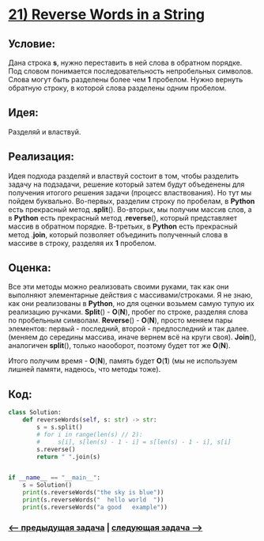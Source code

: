 # [**21) Reverse Words in a String**](https://leetcode.com/problems/reverse-words-in-a-string/description/)

## **Условие:**

Дана строка **s**, нужно переставить в ней слова в обратном порядке. Под словом понимается последовательность непробельных символов. Слова могут быть разделены более чем **1** пробелом. Нужно вернуть обратную строку, в которой слова разделены одним пробелом.

## **Идея:**

Разделяй и властвуй.

## **Реализация:**

Идея подхода разделяй и властвуй состоит в том, чтобы разделить задачу на подзадачи, решение который затем будут объеденены для получения итогого решения задачи (процесс властвования). Но тут мы пойдем буквально. Во-первых, разделим строку по пробелам, в **Python** есть прекрасный метод .**split**(). Во-вторых, мы получим массив слов, а в **Python** есть прекрасный метод .**reverse**(), который представляет массив в обратном порядке. В-третьих, в **Python** есть прекрасный метод .**join**, который позволяет объединить полученный слова в массиве в строку, разделяя их **1** пробелом.

## **Оценка:**

Все эти методы можно реализовать своими руками, так как они выполняют элементарные действия с массивами/строками. Я не знаю, как они реализованы в **Python**, но для оценки возьмем самую тупую их реализацию ручками. **Split**() - **O**(**N**), пробег по строке, разделяя слова по пробельным символам. **Reverse**() - **O**(**N**), просто меняем пары элементов: первый - последний, второй - предпоследний и так далее. (меняем до середины массива, иначе вернем всё на круги своя). **Join**(), аналогичен **split**(), только наооборот, поэтому будет тот же **O**(**N**).

Итого получим время - **O**(**N**), память будет **O**(**1**) (мы не используем лишней памяти, надеюсь, что методы тоже).

## Код:
```python
class Solution:
    def reverseWords(self, s: str) -> str:
        s = s.split()
        # for i in range(len(s) // 2):
        #     s[i], s[len(s) - 1 - i] = s[len(s) - 1 - i], s[i]
        s.reverse()
        return " ".join(s)


if __name__ == "__main__":
    s = Solution()
    print(s.reverseWords("the sky is blue"))
    print(s.reverseWords("  hello world  "))
    print(s.reverseWords("a good   example"))

```

### [<-- предыдущая задача](https://github.com/TAskMAster339/PythonAlgorithms/tree/main/20.Longest%20Common%20Prefix) | [следующая задача -->](https://github.com/TAskMAster339/PythonAlgorithms/tree/main/22.Zigzag%20Conversion)
